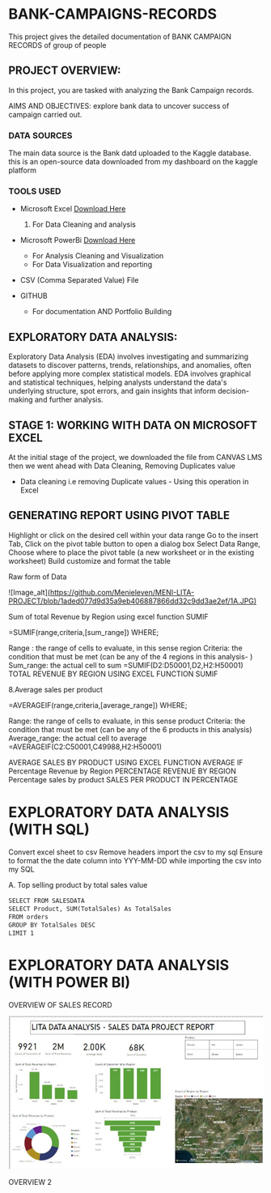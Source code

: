 # BANK-CAMPAIGNS-RECORDS

This project gives the detailed documentation of BANK CAMPAIGN RECORDS of group of people

## PROJECT OVERVIEW:
In this project, you are tasked with analyzing the Bank Campaign records.

AIMS AND OBJECTIVES: explore bank data to uncover success of campaign carried out.

### DATA SOURCES
The main data source is the Bank datd uploaded to the Kaggle database. 
this is an open-source data downloaded from my dashboard on the kaggle platform

### TOOLS USED
- Microsoft Excel [Download Here](https://www.microsoft.com)
  1.  For Data Cleaning and analysis
      
- Microsoft PowerBi [Download Here](https://apps.microsoft.com)
  - For Analysis Cleaning and Visualization
  - For Data Visualization and reporting
    
- CSV (Comma Separated Value)  File
  
   
- GITHUB
  - For documentation AND Portfolio Building  


## EXPLORATORY DATA ANALYSIS:
Exploratory Data Analysis (EDA) involves investigating and summarizing datasets to discover patterns, trends, relationships, and anomalies, often before applying more complex statistical models.
EDA involves graphical and statistical techniques, helping analysts understand the data's underlying structure, spot errors, and gain insights that inform decision-making and further analysis.


## STAGE 1: WORKING WITH DATA ON MICROSOFT EXCEL
At the initial stage of the project, we downloaded the file from CANVAS LMS 
then we went ahead with Data Cleaning, Removing Duplicates value
  - Data cleaning i.e removing Duplicate values - Using this operation in Excel

## GENERATING REPORT USING PIVOT TABLE
  Highlight or click on the desired cell within your data range
  Go to the insert Tab, Click on the pivot  table button to open a dialog box
  Select Data Range, Choose where to place the pivot table (a new worksheet or in the existing worksheet)
  Build customize and format the table
  
Raw form of Data

![Image_alt][(https://github.com/Menieleven/MENI-LITA-PROJECT/blob/1aded077d9d35a9eb406887866dd32c9dd3ae2ef/1A.JPG)](https://github.com/Menieleven/BANK-CAMPAIGNS-RECORDS/blob/main/BANK%20ROUGH.png)



Sum of total Revenue by Region using excel function SUMIF

=SUMIF(range,criteria,[sum_range])
WHERE; 

Range : the range of cells to evaluate, in this sense region
Criteria: the condition that must be met (can be any of the 4 regions in this analysis- )
Sum_range: the actual cell to sum
=SUMIF(D2:D50001,D2,H2:H50001)
TOTAL REVENUE BY REGION USING EXCEL FUNCTION SUMIF 

8.Average sales per product

=AVERAGEIF(range,criteria,[average_range])
WHERE;

Range: the range of cells to evaluate, in this sense product
Criteria: the condition that must be met (can be any of the 6 products in this analysis)
Average_range: the actual cell to average
=AVERAGEIF(C2:C50001,C49988,H2:H50001)

AVERAGE SALES BY PRODUCT USING EXCEL FUNCTION AVERAGE IF
Percentage Revenue by Region
PERCENTAGE REVENUE BY REGION
Percentage sales by product
SALES PER PRODUCT IN PERCENTAGE

# EXPLORATORY DATA ANALYSIS (WITH SQL)
Convert excel sheet to csv
Remove headers
import the csv to my sql
Ensure to format the the date column into YYY-MM-DD while importing the csv into my SQL

A. Top selling product by total sales value

```
SELECT FROM SALESDATA
SELECT Product, SUM(TotalSales) As TotalSales
FROM orders
GROUP BY TotalSales DESC
LIMIT 1

```


# EXPLORATORY DATA ANALYSIS (WITH POWER BI)

OVERVIEW OF SALES RECORD

![Image_alt](https://github.com/Menieleven/MENI-LITA-PROJECT/blob/9b2c8a4bf41309caf4ad640d2c7e0ac37731e544/SALES2.JPG) 

OVERVIEW 2 




